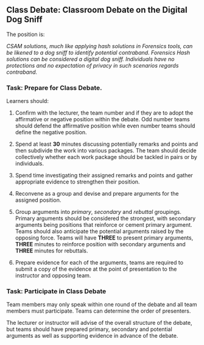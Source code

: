 ## Class Debate: Classroom Debate on the Digital Dog Sniff

The position is:

*CSAM solutions, much like applying hash solutions in Forensics tools, can be likened to a dog sniff to identify potential contraband. Forensics Hash solutions can be considered a digital dog sniff. Individuals have no protections and no expectation of privacy in such scenarios regards contraband.*

### Task: Prepare for Class Debate.
Learners should:

1. Confirm with the lecturer, the team number and if they are to adopt the affirmative or negative position within the debate. Odd number teams should defend the affirmative position while even number teams should define the negative position.

2. Spend at least **30** minutes discussing potentially remarks and points and then subdivide the work into various packages. The team should decide collectively whether each work package should be tackled in pairs or by individuals.

3. Spend time investigating their assigned remarks and points and gather appropriate evidence to strengthen their position.

4. Reconvene as a group and devise and prepare arguments for the assigned position.

5. Group arguments into *primary*, *secondary* and *rebuttal* groupings. Primary arguments should be considered the strongest, with secondary arguments being positions that reinforce or cement primary argument. Teams should also anticipate the potential arguments raised by the opposing force. Teams will have **THREE** to present primary arguments, **THREE** minutes to reinforce position with secondary arguments and **THREE** minutes for rebuttals.

6. Prepare evidence for each of the arguments, teams are required to submit a copy of the evidence at the point of presentation to the instructor and opposing team.

### Task: Participate in Class Debate
Team members may only speak within one round of the debate and all team members must participate. Teams can determine the order of presenters.

The lecturer or instructor will advise of the overall structure of the debate, but teams should have prepared primary, secondary and potential arguments as well as supporting evidence in advance of the debate.
